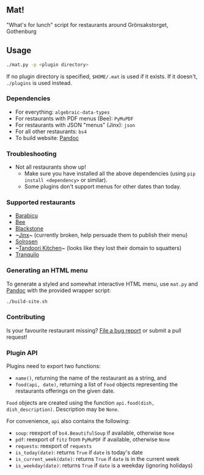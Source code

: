 ## Mat!
"What's for lunch" script for restaurants around Grönsakstorget, Gothenburg

## Usage
```bash
./mat.py -p <plugin directory>
```

If no plugin directory is specified, `$HOME/.mat` is used if it exists.
If it doesn't, `./plugins` is used instead.

### Dependencies
* For everything: `algebraic-data-types`
* For restaurants with PDF menus (Bee): `PyMuPDF`
* For restaurants with JSON "menus" (Jinx): `json`
* For all other restaurants: `bs4`
* To build website: [Pandoc](https://pandoc.org)

### Troubleshooting
* Not all restaurants show up!
    - Make sure you have installed all the above dependencies
      (using `pip install <dependency>` or similar).
    - Some plugins don't support menus for other dates than today.

### Supported restaurants
* [Barabicu](https://barabicu.se)
* [Bee](https://beebar.se/goteborg/)
* [Blackstone](https://blackstonesteakhouse.se/goteborg/)
* ~[Jinx](https://www.jinxfoodtruck.com)~ (currently broken, help persuade them to publish their menu)
* [Solrosen](http://www.restaurangsolrosen.se)
* ~[Tandoori Kitchen](https://eattandoori.se)~ (looks like they lost their domain to squatters)
* [Tranquilo](https://tranquilo.se)

### Generating an HTML menu
To generate a styled and somewhat interactive HTML menu, use `mat.py` and [Pandoc](https://pandoc.org)
with the provided wrapper script:
```bash
./build-site.sh
```

### Contributing
Is your favourite restaurant missing?
[File a bug report](https://github.com/valderman/mat/issues/new)
or submit a pull request!

### Plugin API
Plugins need to export two functions:
* `name()`, returning the name of the restaurant as a string, and
* `food(api, date)`, returning a list of `Food` objects representing
  the restaurants offerings on the given date.

`Food` objects are created using the function
`api.food(dish, dish_description)`.
Description may be `None`.

For convenience, `api` also contains the following:
* `soup`: reexport of `bs4.BeautifulSoup` if available, otherwise `None`
* `pdf`: reexport of `fitz` from `PyMuPDF` if available, otherwise `None`
* `requests`: reexport of `requests`
* `is_today(date)`: returns `True` if `date` is today's date
* `is_current_week(date)`: returns `True` if `date` is in the current week
* `is_weekday(date)`: returns `True` if `date` is a weekday (ignoring holidays)
